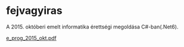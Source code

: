 # fejvagyiras
A 2015. októberi emelt informatika érettségi megoldása C#-ban(.Net6).

[e_prog_2015_okt.pdf](https://github.com/bendihu/fejvagyiras/files/8111616/e_prog_2015_okt.pdf)
